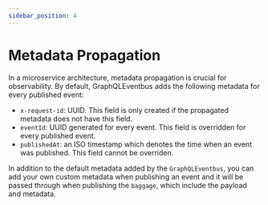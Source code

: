 ```yaml
---
sidebar_position: 4
---
```


# Metadata Propagation

In a microservice architecture, metadata propagation is crucial for observability. By default, GraphQLEventbus adds the following metadata for every published event:

- `x-request-id`: UUID. This field is only created if the propagated metadata does not have this field.
- `eventId`: UUID generated for every event. This field is overridden for every published event.
- `publishedAt`: an ISO timestamp which denotes the time when an event was published. This field cannot be overriden.

In addition to the default metadata added by the `GraphQLEventbus`, you can add your own custom metadata when publishing an event and it will be passed through when publishing the `baggage`, which include the payload and metadata.
